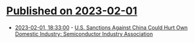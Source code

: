 # [Published on 2023-02-01](index.md)

* [2023-02-01, 18:33:00](https://soylentnews.org/article.pl?sid=23/01/31/1548236&from=rss) - [U.S. Sanctions Against China Could Hurt Own Domestic Industry: Semiconductor Industry Association](https://soylentnews.org/article.pl?sid=23/01/31/1548236&from=rss)
